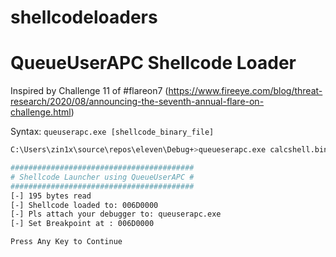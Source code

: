 # shellcodeloaders

# QueueUserAPC Shellcode Loader

Inspired by Challenge 11 of #flareon7 (https://www.fireeye.com/blog/threat-research/2020/08/announcing-the-seventh-annual-flare-on-challenge.html)

Syntax: `queuserapc.exe [shellcode_binary_file]`


```sh
C:\Users\zin1x\source\repos\eleven\Debug+>queueserapc.exe calcshell.bin

#########################################
# Shellcode Launcher using QueueUserAPC #
#########################################
[-] 195 bytes read
[-] Shellcode loaded to: 006D0000
[-] Pls attach your debugger to: queuserapc.exe
[-] Set Breakpoint at : 006D0000

Press Any Key to Continue
```
